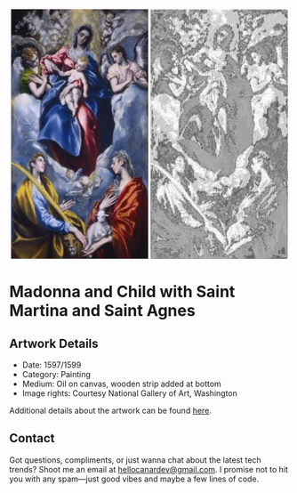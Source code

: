<html>

<div align="center">
    <img width="49%" src="artwork.jpg" alt="artwork"/>
    <img width="49%" src="ascii_artwork.jpg" alt="artwork ASCII"/>
</div>

# Madonna and Child with Saint Martina and Saint Agnes

## Artwork Details

- Date: 1597/1599
- Category: Painting
- Medium: Oil on canvas, wooden strip added at bottom
- Image rights: Courtesy National Gallery of Art, Washington

Additional details about the artwork can be found [here](https://www.artsy.net/artwork/el-greco-madonna-and-child-with-saint-martina-and-saint-agnes).

## Contact

Got questions, compliments, or just wanna chat about the latest tech trends? Shoot me an email
at [hellocanardev@gmail.com](mailto:hellocanardev@gmail.com). I promise not to hit you with any spam—just good vibes and
maybe a few lines of code.

</html>
